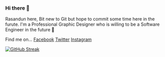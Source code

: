 ### Hi there 👋

Rasandun here, 
Bit new to Git but hope to commit some time here in the furute.
I'm a Professional Graphic Designer who is willing to be a Software Engineer in the future 🙂 

Find me on...
[Facebook](https://www.facebook.com/rasandun.perera.9)
[Twitter](www.twitter.com/rasandunp)
[Instagram](www.instagram.com/astrorasandun) 

[![GitHub Streak](https://github-readme-streak-stats.herokuapp.com?user=RasandunSP&theme=dark&hide_border=true&date_format=M%20j%5B%2C%20Y%5D)](https://git.io/streak-stats)


